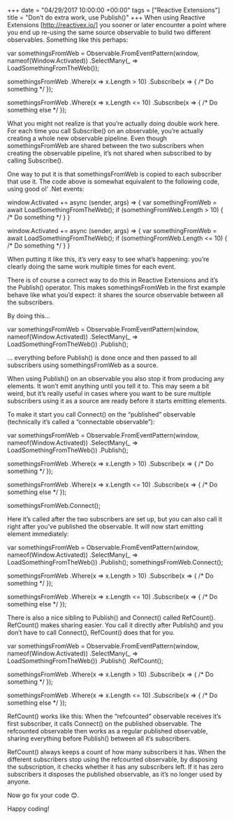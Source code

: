 +++
date = "04/29/2017 10:00:00 +00:00"
tags = ["Reactive Extensions"]
title = "Don’t do extra work, use Publish()"
+++
When using Reactive Extensions [http://reactivex.io/]  you sooner or later
encounter a point where you end up re-using the same source observable to build
two different observables. Something like this perhaps:

var somethingsFromWeb = Observable.FromEventPattern(window, nameof(Window.Activated))
    .SelectMany(_ => LoadSomethingFromTheWeb());
 
somethingsFromWeb
    .Where(x => x.Length > 10)
    .Subscribe(x => { /* Do something */ });
 
somethingsFromWeb
    .Where(x => x.Length <= 10)
    .Subscribe(x => { /* Do something else */ });


What you might not realize is that you’re actually doing double work here. For
each time you call Subscribe()  on an observable, you’re actually creating a
whole new observable pipeline. Even though somethingsFromWeb  are shared between
the two subscribers when creating the observable pipeline, it’s not shared when
subscribed to by calling Subscribe().

One way to put it is that somethingsFromWeb  is copied to each subscriber that
use it. The code above is somewhat equivalent to the following code, using good
ol’ .Net events:

window.Activated += async (sender, args) =>
{
    var somethingFromWeb = await LoadSomethingFromTheWeb();
    if (somethingFromWeb.Length > 10) { /* Do something */ }
}
 
window.Activated += async (sender, args) =>
{
    var somethingFromWeb = await LoadSomethingFromTheWeb();
    if (somethingFromWeb.Length <= 10) { /* Do something */ }
}


When putting it like this, it’s very easy to see what’s happening: you’re
clearly doing the same work multiple times for each event.

There is of course a correct way to do this in Reactive Extensions and it’s the 
Publish()  operator. This makes somethingsFromWeb  in the first example behave
like what you’d expect: it shares the source observable between all the
subscribers.

By doing this…

var somethingsFromWeb = Observable.FromEventPattern(window, nameof(Window.Activated))
    .SelectMany(_ => LoadSomethingFromTheWeb())
    .Publish();


… everything before Publish()  is done once and then passed to all subscribers
using somethingsFromWeb  as a source.

When using Publish()  on an observable you also stop it from producing any
elements. It won’t emit anything until you tell it to. This may seem a bit
weird, but it’s really useful in cases where you want to be sure multiple
subscribers using it as a source are ready before it starts emitting elements.

To make it start you call Connect()  on the “published” observable (technically
it’s called a “connectable observable”):

var somethingsFromWeb = Observable.FromEventPattern(window, nameof(Window.Activated))
    .SelectMany(_ => LoadSomethingFromTheWeb())
    .Publish();
 
somethingsFromWeb
    .Where(x => x.Length > 10)
    .Subscribe(x => { /* Do something */ });
 
somethingsFromWeb
    .Where(x => x.Length <= 10)
    .Subscribe(x => { /* Do something else */ });
 
somethingsFromWeb.Connect();


Here it’s called after the two subscribers are set up, but you can also call it
right after you’ve published the observable. It will now start emitting element
immediately:

var somethingsFromWeb = Observable.FromEventPattern(window, nameof(Window.Activated))
    .SelectMany(_ => LoadSomethingFromTheWeb())
    .Publish();
somethingsFromWeb.Connect();
 
somethingsFromWeb
    .Where(x => x.Length > 10)
    .Subscribe(x => { /* Do something */ });
 
somethingsFromWeb
    .Where(x => x.Length <= 10)
    .Subscribe(x => { /* Do something else */ });


There is also a nice sibling to Publish()  and Connect()  called RefCount(). 
RefCount()  makes sharing easier. You call it directly after Publish()  and you
don’t have to call Connect(), RefCount()  does that for you.

var somethingsFromWeb = Observable.FromEventPattern(window, nameof(Window.Activated))
    .SelectMany(_ => LoadSomethingFromTheWeb())
    .Publish()
    .RefCount();
 
somethingsFromWeb
    .Where(x => x.Length > 10)
    .Subscribe(x => { /* Do something */ });
 
somethingsFromWeb
    .Where(x => x.Length <= 10)
    .Subscribe(x => { /* Do something else */ });


RefCount()  works like this: When the “refcounted” observable receives it’s
first subscriber, it calls Connect()  on the published observable. The
refcounted observable then works as a regular published observable, sharing
everything before Publish()  between all it’s subscribers.

RefCount()  always keeps a count of how many subscribers it has. When the
different subscribers stop using the refcounted observable, by disposing the
subscription, it checks whether it has any subscribers left. If it has zero
subscribers it disposes the published observable, as it’s no longer used by
anyone.

Now go fix your code 😊.

Happy coding!
